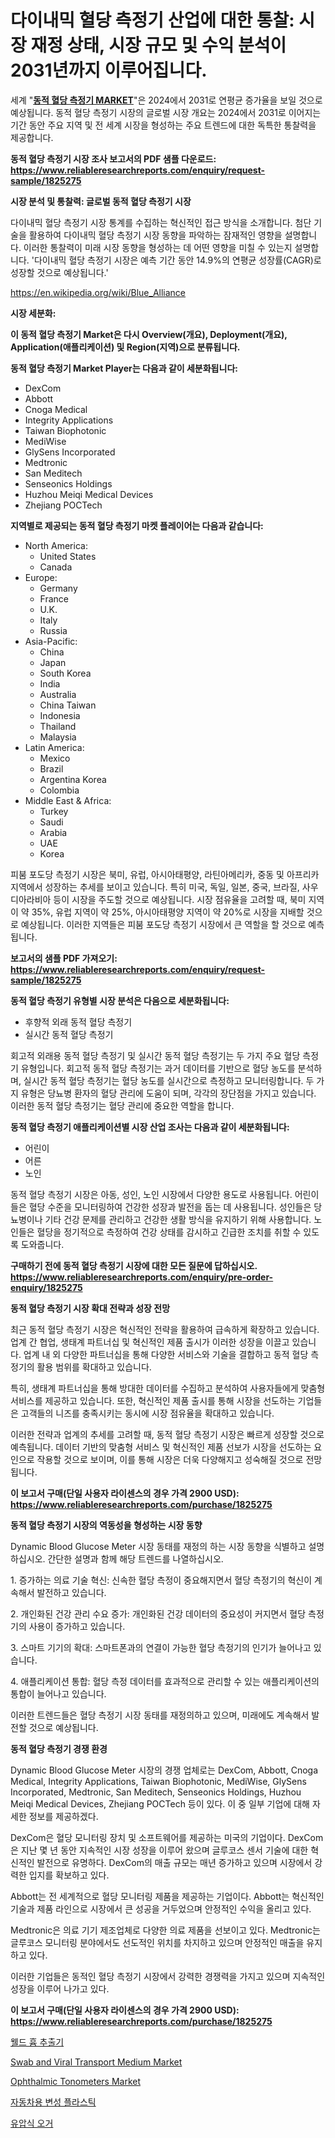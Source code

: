 <p><h1>다이내믹 혈당 측정기 산업에 대한 통찰: 시장 재정 상태, 시장 규모 및 수익 분석이 2031년까지 이루어집니다.</h1></p><p>세계 "<strong><a href="https://www.reliableresearchreports.com/dynamic-blood-glucose-meter-r1825275">동적 혈당 측정기 MARKET</a></strong>"은 2024에서 2031로 연평균 증가율을 보일 것으로 예상됩니다. 동적 혈당 측정기 시장의 글로벌 시장 개요는 2024에서 2031로 이어지는 기간 동안 주요 지역 및 전 세계 시장을 형성하는 주요 트렌드에 대한 독특한 통찰력을 제공합니다.</p>
<p><strong>동적 혈당 측정기 시장 조사 보고서의 PDF 샘플 다운로드: <a href="https://www.reliableresearchreports.com/enquiry/request-sample/1825275">https://www.reliableresearchreports.com/enquiry/request-sample/1825275</a></strong></p>
<p><strong>시장 분석 및 통찰력: 글로벌 동적 혈당 측정기 시장</strong></p>
<p><p>다이내믹 혈당 측정기 시장 통계를 수집하는 혁신적인 접근 방식을 소개합니다. 첨단 기술을 활용하여 다이내믹 혈당 측정기 시장 동향을 파악하는 잠재적인 영향을 설명합니다. 이러한 통찰력이 미래 시장 동향을 형성하는 데 어떤 영향을 미칠 수 있는지 설명합니다. '다이내믹 혈당 측정기 시장은 예측 기간 동안 14.9%의 연평균 성장률(CAGR)로 성장할 것으로 예상됩니다.'</p></p>
<p><a href="%7CAUTHORITHY_DOMAIN_URL%7C">https://en.wikipedia.org/wiki/Blue_Alliance</a></p>
<p><strong>시장 세분화:</strong></p>
<p><strong>이 동적 혈당 측정기 Market은 다시 Overview(개요), Deployment(개요), Application(애플리케이션) 및 Region(지역)으로 분류됩니다.</strong></p>
<p><strong>동적 혈당 측정기 Market Player는 다음과 같이 세분화됩니다:</strong></p>
<p><ul><li>DexCom</li><li>Abbott</li><li>Cnoga Medical</li><li>Integrity Applications</li><li>Taiwan Biophotonic</li><li>MediWise</li><li>GlySens Incorporated</li><li>Medtronic</li><li>San Meditech</li><li>Senseonics Holdings</li><li>Huzhou Meiqi Medical Devices</li><li>Zhejiang POCTech</li></ul></p>
<p><strong>지역별로 제공되는 동적 혈당 측정기 마켓 플레이어는 다음과 같습니다:</strong></p>
<p><ul>
    <li>
        North America:
        <ul>
            <li>United States</li>
            <li>Canada</li>
        </ul>
    </li>
    <li>
        Europe:
        <ul>
            <li>Germany</li>
            <li>France</li>
            <li>U.K.</li>
            <li>Italy</li>
            <li>Russia</li>
        </ul>
    </li>
    <li>
        Asia-Pacific:
        <ul>
            <li>China</li>
            <li>Japan</li>
            <li>South Korea</li>
            <li>India</li>
            <li>Australia</li>
            <li>China Taiwan</li>
            <li>Indonesia</li>
            <li>Thailand</li>
            <li>Malaysia</li>
        </ul>
    </li>
    <li>
        Latin America:
        <ul>
            <li>Mexico</li>
            <li>Brazil</li>
            <li>Argentina Korea</li>
            <li>Colombia</li>
        </ul>
    </li>
    <li>
        Middle East & Africa:
        <ul>
            <li>Turkey</li>
            <li>Saudi</li>
            <li>Arabia</li>
            <li>UAE</li>
            <li>Korea</li>
        </ul>
    </li>
    </ul></p>
<p><p>피붐 포도당 측정기 시장은 북미, 유럽, 아시아태평양, 라틴아메리카, 중동 및 아프리카 지역에서 성장하는 추세를 보이고 있습니다. 특히 미국, 독일, 일본, 중국, 브라질, 사우디아라비아 등이 시장을 주도할 것으로 예상됩니다. 시장 점유율을 고려할 때, 북미 지역이 약 35%, 유럽 지역이 약 25%, 아시아태평양 지역이 약 20%로 시장을 지배할 것으로 예상됩니다. 이러한 지역들은 피붐 포도당 측정기 시장에서 큰 역할을 할 것으로 예측됩니다.</p></p>
<p><strong>보고서의 샘플 PDF 가져오기: <a href="https://www.reliableresearchreports.com/enquiry/request-sample/1825275">https://www.reliableresearchreports.com/enquiry/request-sample/1825275</a></strong></p>
<p><strong>동적 혈당 측정기 유형별 시장 분석은 다음으로 세분화됩니다:</strong></p>
<p><ul><li>후향적 외래 동적 혈당 측정기</li><li>실시간 동적 혈당 측정기</li></ul></p>
<p><p>회고적 외래용 동적 혈당 측정기 및 실시간 동적 혈당 측정기는 두 가지 주요 혈당 측정기 유형입니다. 회고적 동적 혈당 측정기는 과거 데이터를 기반으로 혈당 농도를 분석하며, 실시간 동적 혈당 측정기는 혈당 농도를 실시간으로 측정하고 모니터링합니다. 두 가지 유형은 당뇨병 환자의 혈당 관리에 도움이 되며, 각각의 장단점을 가지고 있습니다. 이러한 동적 혈당 측정기는 혈당 관리에 중요한 역할을 합니다.</p></p>
<p><strong>동적 혈당 측정기 애플리케이션별 시장 산업 조사는 다음과 같이 세분화됩니다:</strong></p>
<p><ul><li>어린이</li><li>어른</li><li>노인</li></ul></p>
<p><p>동적 혈당 측정기 시장은 아동, 성인, 노인 시장에서 다양한 용도로 사용됩니다. 어린이들은 혈당 수준을 모니터링하여 건강한 성장과 발전을 돕는 데 사용됩니다. 성인들은 당뇨병이나 기타 건강 문제를 관리하고 건강한 생활 방식을 유지하기 위해 사용합니다. 노인들은 혈당을 정기적으로 측정하여 건강 상태를 감시하고 긴급한 조치를 취할 수 있도록 도와줍니다.</p></p>
<p><strong>구매하기 전에 동적 혈당 측정기 시장에 대한 모든 질문에 답하십시오. <a href="https://www.reliableresearchreports.com/enquiry/pre-order-enquiry/1825275">https://www.reliableresearchreports.com/enquiry/pre-order-enquiry/1825275</a></strong></p>
<p><strong>동적 혈당 측정기 시장 확대 전략과 성장 전망</strong></p>
<p><p>최근 동적 혈당 측정기 시장은 혁신적인 전략을 활용하여 급속하게 확장하고 있습니다. 업계 간 협업, 생태계 파트너십 및 혁신적인 제품 출시가 이러한 성장을 이끌고 있습니다. 업계 내 외 다양한 파트너십을 통해 다양한 서비스와 기술을 결합하고 동적 혈당 측정기의 활용 범위를 확대하고 있습니다.</p><p>특히, 생태계 파트너십을 통해 방대한 데이터를 수집하고 분석하여 사용자들에게 맞춤형 서비스를 제공하고 있습니다. 또한, 혁신적인 제품 출시를 통해 시장을 선도하는 기업들은 고객들의 니즈를 충족시키는 동시에 시장 점유율을 확대하고 있습니다.</p><p>이러한 전략과 업계의 추세를 고려할 때, 동적 혈당 측정기 시장은 빠르게 성장할 것으로 예측됩니다. 데이터 기반의 맞춤형 서비스 및 혁신적인 제품 선보가 시장을 선도하는 요인으로 작용할 것으로 보이며, 이를 통해 시장은 더욱 다양해지고 성숙해질 것으로 전망됩니다.</p></p>
<p><strong>이 보고서 구매(단일 사용자 라이센스의 경우 가격 2900 USD): <a href="https://www.reliableresearchreports.com/purchase/1825275">https://www.reliableresearchreports.com/purchase/1825275</a></strong></p>
<p><strong>동적 혈당 측정기 시장의 역동성을 형성하는 시장 동향</strong></p>
<p><p>Dynamic Blood Glucose Meter 시장 동태를 재정의 하는 시장 동향을 식별하고 설명하십시오. 간단한 설명과 함께 해당 트렌드를 나열하십시오. </p><p>1. 증가하는 의료 기술 혁신: 신속한 혈당 측정이 중요해지면서 혈당 측정기의 혁신이 계속해서 발전하고 있습니다. </p><p>2. 개인화된 건강 관리 수요 증가: 개인화된 건강 데이터의 중요성이 커지면서 혈당 측정기의 사용이 증가하고 있습니다.</p><p>3. 스마트 기기의 확대: 스마트폰과의 연결이 가능한 혈당 측정기의 인기가 늘어나고 있습니다.</p><p>4. 애플리케이션 통합: 혈당 측정 데이터를 효과적으로 관리할 수 있는 애플리케이션의 통합이 늘어나고 있습니다. </p><p>이러한 트렌드들은 혈당 측정기 시장 동태를 재정의하고 있으며, 미래에도 계속해서 발전할 것으로 예상됩니다.</p></p>
<p><strong>동적 혈당 측정기 경쟁 환경</strong></p>
<p><p>Dynamic Blood Glucose Meter 시장의 경쟁 업체로는 DexCom, Abbott, Cnoga Medical, Integrity Applications, Taiwan Biophotonic, MediWise, GlySens Incorporated, Medtronic, San Meditech, Senseonics Holdings, Huzhou Meiqi Medical Devices, Zhejiang POCTech 등이 있다. 이 중 일부 기업에 대해 자세한 정보를 제공하겠다.</p><p>DexCom은 혈당 모니터링 장치 및 소프트웨어를 제공하는 미국의 기업이다. DexCom은 지난 몇 년 동안 지속적인 시장 성장을 이루어 왔으며 글루코스 센서 기술에 대한 혁신적인 발전으로 유명하다. DexCom의 매출 규모는 매년 증가하고 있으며 시장에서 강력한 입지를 확보하고 있다.</p><p>Abbott는 전 세계적으로 혈당 모니터링 제품을 제공하는 기업이다. Abbott는 혁신적인 기술과 제품 라인으로 시장에서 큰 성공을 거두었으며 안정적인 수익을 올리고 있다.</p><p>Medtronic은 의료 기기 제조업체로 다양한 의료 제품을 선보이고 있다. Medtronic는 글루코스 모니터링 분야에서도 선도적인 위치를 차지하고 있으며 안정적인 매출을 유지하고 있다.</p><p>이러한 기업들은 동적인 혈당 측정기 시장에서 강력한 경쟁력을 가지고 있으며 지속적인 성장을 이루어 나가고 있다.</p></p>
<p><strong>이 보고서 구매(단일 사용자 라이센스의 경우 가격 2900 USD): <a href="https://www.reliableresearchreports.com/purchase/1825275">https://www.reliableresearchreports.com/purchase/1825275</a></strong></p>
<p><p><a href="https://medium.com/@nargishadi90/%EC%9A%A9%EC%A0%91-%EB%A8%BC%EC%A7%80-%EC%B6%94%EC%B6%9C%EA%B8%B0-%EC%8B%9C%EC%9E%A5-%EA%B7%9C%EB%AA%A8-%EB%B3%84-%EC%9C%A0%ED%98%95-%EB%8B%A8%EC%9D%BC-%EC%9E%91%EC%97%85%EC%9E%90-%EC%9D%B4%EC%A4%91-%EC%9E%91%EC%97%85%EC%9E%90-%EB%8B%A4%EC%A4%91-%EC%9E%91%EC%97%85%EC%9E%90-%EC%A0%9C%ED%92%88-%EB%B3%84-%EC%A0%84%EC%9E%90-%EC%82%B0%EC%97%85-%EC%9D%BC%EB%B0%98-%EC%82%B0%EC%97%85-%EA%B8%80%EB%A1%9C%EB%B2%8C-%EC%82%B0%EC%97%85-%EB%B6%84%EC%84%9D-%EC%A0%90%EC%9C%A0%EC%9C%A8-%EC%84%B1%EC%9E%A5-%ED%8A%B8%EB%A0%8C%EB%93%9C-%EB%B0%8F-b30710577f14">웰드 흄 추출기</a></p><p><a href="https://medium.com/@liam.mcgrath5645/swab-and-viral-transport-medium-market-report-by-product-type-swab-viral-transport-medium-end-df0fc545ce05">Swab and Viral Transport Medium Market</a></p><p><a href="https://medium.com/@liam.mcgrath5645/global-ophthalmic-tonometers-market-status-2024-2031-and-forecast-by-region-product-end-7d9fc82fbf59">Ophthalmic Tonometers Market</a></p><p><a href="https://github.com/sougarounis/Market-Research-Report-List-5/blob/main/5500871101577.md">자동차용 변성 플라스틱</a></p><p><a href="https://medium.com/@derrickmafrks96745/%EC%88%98%EC%A4%91-%EC%A6%9D%EC%8B%9D%EA%B8%B0-%EC%8B%9C%EC%9E%A5-%EC%97%AD%ED%95%99%EA%B3%BC-%EC%84%B1%EC%9E%A5-%EB%8F%99%EB%A0%A5%EC%9D%84-%EB%B6%84%EC%84%9D%ED%95%98%EA%B3%A0-2024%EB%85%84%EB%B6%80%ED%84%B0-2031%EB%85%84%EA%B9%8C%EC%A7%80%EC%9D%98-%EC%98%88%EC%B8%A1%ED%95%A9%EB%8B%88%EB%8B%A4-da4650ab6373">유압식 오거</a></p></p>